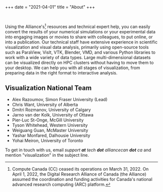 +++
date = "2021-04-01"
title = "About"
+++

<br>

Using the Alliance's[^1] resources and technical expert help, you can easily convert the results of your numerical
simulations or your experimental data into engaging images or movies to share with colleagues, to put online, or into a
publication. Our technical staff have extensive experience in scientific visualization and visual data analysis,
primarily using open-source tools such as ParaView, VisIt, VTK, Blender, VMD, and various Python libraries to work with
a wide variety of data types. Large multi-dimensional datasets can be visualized directly on HPC clusters without having
to move them to your desktop. We can help you with all stages of visualization, from preparing data in the right format
to interactive analysis.

## Visualization National Team

- Alex Razoumov, Simon Fraser University (Lead)
- Chris Want, University of Alberta
- Dmitri Rozmanov, University of Calgary
- Jarno van der Kolk, University of Ottawa
- Pier-Luc St-Onge, McGill University
- Tyson Whitehead, Western University
- Weiguang Guan, McMaster University
- Yashar Monfared, Dalhousie University
- Yohai Meiron, University of Toronto

<!-- - Angus Creech, Memorial University -->

To get in touch with us, email *support **at** tech **dot** alliancecan **dot** ca* and mention
"visualization" in the subject line.

[^1]: Compute Canada (CC) ceased its operations on March 31, 2022. On April 1, 2022, the Digital Research Alliance of
Canada (the Alliance) assumed the coordination and funding activities for Canada's national advanced research computing
(ARC) platform.


<!-- ![Console](https://github.com/mrmierzejewski/hugo-theme-console/blob/master/images/preview.png?raw=true) -->

<!-- ## Installation -->

<!-- ``` -->
<!-- $ mkdir themes -->
<!-- $ cd themes -->
<!-- $ git submodule add https://github.com/mrmierzejewski/hugo-theme-console.git hugo-theme-console -->
<!-- ``` -->
    
<!-- See the [Hugo documentation](https://gohugo.io/themes/installing/) for more information. -->

<!-- ## Configuration -->

<!-- Set theme parameter in your config file: -->

<!-- ``` -->
<!-- theme = "hugo-theme-console" -->
<!-- ``` -->

<!-- ## License -->

<!-- Copyright © 2020 [Marcin Mierzejewski](https://mrmierzejewski.com/) -->

<!-- The theme is released under the MIT License. Check the [original theme license](https://github.com/panr/hugo-theme-terminal/blob/master/LICENSE.md) for additional licensing information. -->

